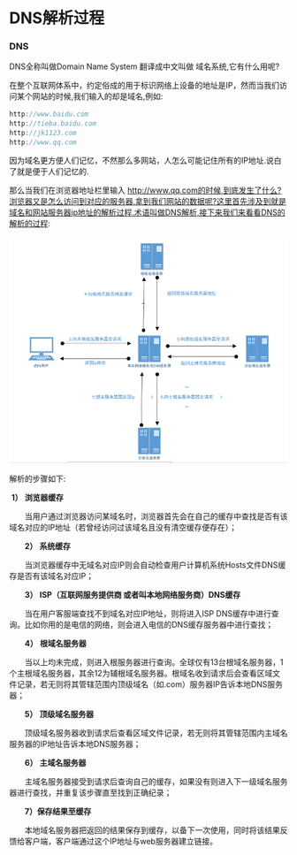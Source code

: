# 				DNS解析过程

### DNS

DNS全称叫做Domain Name System 翻译成中文叫做 域名系统,它有什么用呢?

在整个互联网体系中，约定俗成的用于标识网络上设备的地址是IP，然而当我们访问某个网站的时候,我们输入的却是域名,例如:

```javascript
http://www.baidu.com
http://tieba.baidu.com
http://jk1123.com
http://www.qq.com
```

因为域名更方便人们记忆，不然那么多网站，人怎么可能记住所有的IP地址.说白了就是便于人们记忆的.

那么当我们在浏览器地址栏里输入 http://www.qq.com的时候,到底发生了什么?浏览器又是怎么访问到对应的服务器,拿到我们网站的数据呢?这里首先涉及到就是域名和网站服务器ip地址的解析过程.术语叫做DNS解析,接下来我们来看看DNS的解析的过程:

![](img\1.png)

解析的步骤如下:

​	**1）** **浏览器缓存**

　　当用户通过浏览器访问某域名时，浏览器首先会在自己的缓存中查找是否有该域名对应的IP地址（若曾经访问过该域名且没有清空缓存便存在）；

　　**2）** **系统缓存**

　　当浏览器缓存中无域名对应IP则会自动检查用户计算机系统Hosts文件DNS缓存是否有该域名对应IP；

　　**3）** **ISP（互联网服务提供商 或者叫本地网络服务商）DNS缓存**

　　当在用户客服端查找不到域名对应IP地址，则将进入ISP DNS缓存中进行查询。比如你用的是电信的网络，则会进入电信的DNS缓存服务器中进行查找；

　　**4）** **根域名服务器**

　　当以上均未完成，则进入根服务器进行查询。全球仅有13台根域名服务器，1个主根域名服务器，其余12为辅根域名服务器。根域名收到请求后会查看区域文件记录，若无则将其管辖范围内顶级域名（如.com）服务器IP告诉本地DNS服务器；

　　**5）** **顶级域名服务器**

　　顶级域名服务器收到请求后查看区域文件记录，若无则将其管辖范围内主域名服务器的IP地址告诉本地DNS服务器；

　　**6）** **主域名服务器**

　　主域名服务器接受到请求后查询自己的缓存，如果没有则进入下一级域名服务器进行查找，并重复该步骤直至找到正确纪录；

　　**7）保存结果至缓存**

　　本地域名服务器把返回的结果保存到缓存，以备下一次使用，同时将该结果反馈给客户端，客户端通过这个IP地址与web服务器建立链接。









